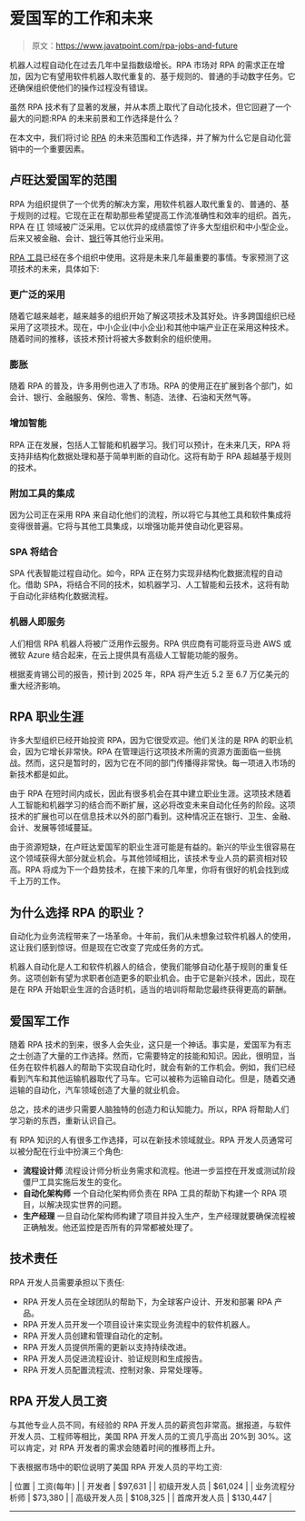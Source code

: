 # 爱国军的工作和未来

> 原文：<https://www.javatpoint.com/rpa-jobs-and-future>

机器人过程自动化在过去几年中呈指数级增长。RPA 市场对 RPA 的需求正在增加，因为它有望用软件机器人取代重复的、基于规则的、普通的手动数字任务。它还确保组织使他们的操作过程没有错误。

虽然 RPA 技术有了显著的发展，并从本质上取代了自动化技术，但它回避了一个最大的问题:RPA 的未来前景和工作选择是什么？

在本文中，我们将讨论 [RPA](https://www.javatpoint.com/rpa) 的未来范围和工作选择，并了解为什么它是自动化营销中的一个重要因素。

## 卢旺达爱国军的范围

RPA 为组织提供了一个优秀的解决方案，用软件机器人取代重复的、普通的、基于规则的过程。它现在正在帮助那些希望提高工作流准确性和效率的组织。首先，RPA 在 [IT](https://www.javatpoint.com/it-full-form) 领域被广泛采用。它以优异的成绩震惊了许多大型组织和中小型企业。后来又被金融、会计、[银行](https://www.javatpoint.com/banking-full-forms)等其他行业采用。

[RPA 工具](https://www.javatpoint.com/rpa-tools)已经在多个组织中使用。这将是未来几年最重要的事情。专家预测了这项技术的未来，具体如下:

### 更广泛的采用

随着它越来越老，越来越多的组织开始了解这项技术及其好处。许多跨国组织已经采用了这项技术。现在，中小企业(中小企业)和其他中端产业正在采用这种技术。随着时间的推移，该技术预计将被大多数剩余的组织使用。

### 膨胀

随着 RPA 的普及，许多用例也进入了市场。RPA 的使用正在扩展到各个部门，如会计、银行、金融服务、保险、零售、制造、法律、石油和天然气等。

### 增加智能

RPA 正在发展，包括人工智能和机器学习。我们可以预计，在未来几天，RPA 将支持非结构化数据处理和基于简单判断的自动化。这将有助于 RPA 超越基于规则的技术。

### 附加工具的集成

因为公司正在采用 RPA 来自动化他们的流程，所以将它与其他工具和软件集成将变得很普遍。它将与其他工具集成，以增强功能并使自动化更容易。

### SPA 将结合

SPA 代表智能过程自动化。如今，RPA 正在努力实现非结构化数据流程的自动化。借助 SPA，将结合不同的技术，如机器学习、人工智能和云技术，这将有助于自动化非结构化数据流程。

### 机器人即服务

人们相信 RPA 机器人将被广泛用作云服务。RPA 供应商有可能将亚马逊 AWS 或微软 Azure 结合起来，在云上提供具有高级人工智能功能的服务。

根据麦肯锡公司的报告，预计到 2025 年，RPA 将产生近 5.2 至 6.7 万亿美元的重大经济影响。

## RPA 职业生涯

许多大型组织已经开始投资 RPA，因为它很受欢迎。他们关注的是 RPA 的职业机会，因为它增长非常快。RPA 在管理运行这项技术所需的资源方面面临一些挑战。然而，这只是暂时的，因为它在不同的部门传播得非常快。每一项进入市场的新技术都是如此。

由于 RPA 在短时间内成长，因此有很多机会在其中建立职业生涯。这项技术随着人工智能和机器学习的结合而不断扩展，这必将改变未来自动化任务的阶段。这项技术的扩展也可以在信息技术以外的部门看到。这种情况正在银行、卫生、金融、会计、发展等领域蔓延。

由于资源短缺，在卢旺达爱国军的职业生涯可能是有益的。新兴的毕业生很容易在这个领域获得大部分就业机会。与其他领域相比，该技术专业人员的薪资相对较高。RPA 将成为下一个趋势技术，在接下来的几年里，你将有很好的机会找到成千上万的工作。

## 为什么选择 RPA 的职业？

自动化为业务流程带来了一场革命。十年前，我们从未想象过软件机器人的使用，这让我们感到惊讶。但是现在它改变了完成任务的方式。

机器人自动化是人工和软件机器人的结合，使我们能够自动化基于规则的重复任务。这项创新有望为求职者创造更多的职业机会。由于它是新兴技术，因此，现在是在 RPA 开始职业生涯的合适时机，适当的培训将帮助您最终获得更高的薪酬。

## 爱国军工作

随着 RPA 技术的到来，很多人会失业，这只是一个神话。事实是，爱国军为有志之士创造了大量的工作选择。然而，它需要特定的技能和知识。因此，很明显，当任务在软件机器人的帮助下实现自动化时，就会有新的工作机会。例如，我们已经看到汽车和其他运输机器取代了马车。它可以被称为运输自动化。但是，随着交通运输的自动化，汽车领域创造了大量的就业机会。

总之，技术的进步只需要人脑独特的创造力和认知能力。所以，RPA 将帮助人们学习新的东西，重新认识自己。

有 RPA 知识的人有很多工作选择，可以在新技术领域就业。RPA 开发人员通常可以被分配在行业中扮演三个角色:

*   **流程设计师**
    流程设计师分析业务需求和流程。他进一步监控在开发或测试阶段僵尸工具实施后发生的变化。
*   **自动化架构师**
    一个自动化架构师负责在 RPA 工具的帮助下构建一个 RPA 项目，以解决现实世界的问题。
*   **生产经理**
    一旦自动化架构师构建了项目并投入生产，生产经理就要确保流程被正确触发。他还监控是否所有的异常都被处理了。

## 技术责任

RPA 开发人员需要承担以下责任:

*   RPA 开发人员在全球团队的帮助下，为全球客户设计、开发和部署 RPA 产品。
*   RPA 开发人员开发一个项目设计来实现业务流程中的软件机器人。
*   RPA 开发人员创建和管理自动化的定制。
*   RPA 开发人员提供所需的更新以支持持续改进。
*   RPA 开发人员促进流程设计、验证规则和生成报告。
*   RPA 开发人员配置流程流、控制对象、异常处理等。

## RPA 开发人员工资

与其他专业人员不同，有经验的 RPA 开发人员的薪资包非常高。据报道，与软件开发人员、工程师等相比，美国 RPA 开发人员的工资几乎高出 20%到 30%。这可以肯定，对 RPA 开发者的需求会随着时间的推移而上升。

下表根据市场中的职位说明了美国 RPA 开发人员的平均工资:

| 位置 | 工资(每年) |
| 开发者 | $97,631 |
| 初级开发人员 | $61,024 |
| 业务流程分析师 | $73,380 |
| 高级开发人员 | $108,325 |
| 首席开发人员 | $130,447 |

* * *